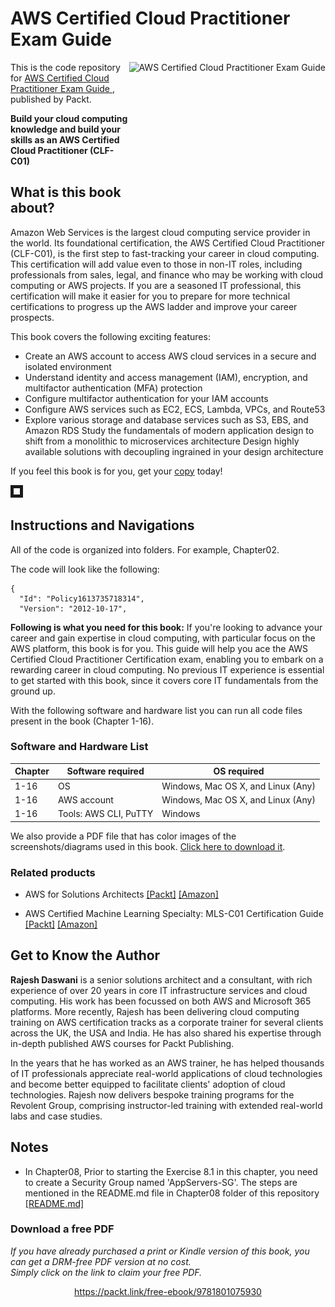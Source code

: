 # AWS Certified Cloud Practitioner Exam Guide 

<a href="https://www.packtpub.com/product/aws-certified-cloud-practitioner-exam-guide/9781801075930?utm_source=github&utm_medium=repository&utm_campaign=9781801075930"><img src="https://static.packt-cdn.com/products/9781801075930/cover/smaller" alt="AWS Certified Cloud Practitioner Exam Guide " height="256px" align="right"></a>

This is the code repository for [AWS Certified Cloud Practitioner Exam Guide ](https://www.packtpub.com/product/aws-certified-cloud-practitioner-exam-guide/9781801075930?utm_source=github&utm_medium=repository&utm_campaign=9781801075930), published by Packt.

**Build your cloud computing knowledge and build your skills as an AWS Certified Cloud Practitioner (CLF-C01)**

## What is this book about?
Amazon Web Services is the largest cloud computing service provider in the world. Its foundational certification, the AWS Certified Cloud Practitioner (CLF-C01), is the first step to fast-tracking your career in cloud computing. This certification will add value even to those in non-IT roles, including professionals from sales, legal, and finance who may be working with cloud computing or AWS projects. If you are a seasoned IT professional, this certification will make it easier for you to prepare for more technical certifications to progress up the AWS ladder and improve your career prospects. 

This book covers the following exciting features:
* Create an AWS account to access AWS cloud services in a secure and isolated environment
* Understand identity and access management (IAM), encryption, and multifactor authentication (MFA) protection
* Configure multifactor authentication for your IAM accounts
* Configure AWS services such as EC2, ECS, Lambda, VPCs, and Route53
* Explore various storage and database services such as S3, EBS, and Amazon RDS
Study the fundamentals of modern application design to shift from a monolithic to microservices architecture
Design highly available solutions with decoupling ingrained in your design architecture

If you feel this book is for you, get your [copy](https://www.amazon.com/dp/180107593X) today!

<a href="https://www.packtpub.com/?utm_source=github&utm_medium=banner&utm_campaign=GitHubBanner"><img src="https://raw.githubusercontent.com/PacktPublishing/GitHub/master/GitHub.png" 
alt="https://www.packtpub.com/" border="5" /></a>

## Instructions and Navigations
All of the code is organized into folders. For example, Chapter02.

The code will look like the following:
```
{
  "Id": "Policy1613735718314",
  "Version": "2012-10-17",
```

**Following is what you need for this book:**
If you're looking to advance your career and gain expertise in cloud computing, with particular focus on the AWS platform, this book is for you. This guide will help you ace the AWS Certified Cloud Practitioner Certification exam, enabling you to embark on a rewarding career in cloud computing. No previous IT experience is essential to get started with this book, since it covers core IT fundamentals from the ground up.

With the following software and hardware list you can run all code files present in the book (Chapter 1-16).
### Software and Hardware List
| Chapter | Software required | OS required |
| -------- | ------------------------------------ | ----------------------------------- |
| 1-16 | OS | Windows, Mac OS X, and Linux (Any) |
| 1-16 | AWS account | Windows, Mac OS X, and Linux (Any) |
| 1-16 | Tools: AWS CLI, PuTTY | Windows |

We also provide a PDF file that has color images of the screenshots/diagrams used in this book. [Click here to download it](https://static.packt-cdn.com/downloads/9781801075930_ColorImages.pdf).

### Related products
* AWS for Solutions Architects  [[Packt]](https://www.packtpub.com/product/aws-for-solutions-architects/9781789539233?utm_source=github&utm_medium=repository&utm_campaign=9781789539233) [[Amazon]](https://www.amazon.com/dp/1789539234)

* AWS Certified Machine Learning Specialty: MLS-C01 Certification Guide  [[Packt]](https://www.packtpub.com/product/aws-certified-machine-learning-specialty-mls-c01-certification-guide/9781800569003?utm_source=github&utm_medium=repository&utm_campaign=9781800569003) [[Amazon]](https://www.amazon.com/dp/1800569009)

## Get to Know the Author
**Rajesh Daswani**
is a senior solutions architect and a consultant, with rich experience of over 20 years in core IT infrastructure services and cloud computing. His work has been focussed on both AWS and Microsoft 365 platforms. More recently, Rajesh has been delivering cloud computing training on AWS certification tracks as a corporate trainer for several clients across the UK, the USA and India. He has also shared his expertise through in-depth published AWS courses for Packt Publishing.

In the years that he has worked as an AWS trainer, he has helped thousands of IT professionals appreciate real-world applications of cloud technologies and become better equipped to facilitate clients' adoption of cloud technologies. Rajesh now delivers bespoke training programs for the Revolent Group, comprising instructor-led training with extended real-world labs and case studies.

## Notes
* In Chapter08, Prior to starting the Exercise 8.1 in this chapter, you need to create a Security Group named 'AppServers-SG'. The steps are mentioned in the README.md file in Chapter08 folder of this repository  [[README.md]](https://github.com/PacktPublishing/AWS-Certified-Cloud-Practitioner-Exam-Guide/blob/main/Chapter08/README.md)
### Download a free PDF

 <i>If you have already purchased a print or Kindle version of this book, you can get a DRM-free PDF version at no cost.<br>Simply click on the link to claim your free PDF.</i>
<p align="center"> <a href="https://packt.link/free-ebook/9781801075930">https://packt.link/free-ebook/9781801075930 </a> </p>